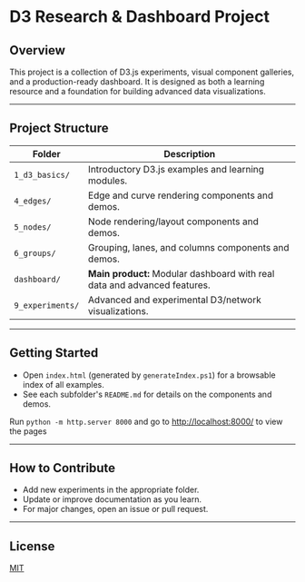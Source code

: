 # D3 Research & Dashboard Project

## Overview

This project is a collection of D3.js experiments, visual component galleries, and a production-ready dashboard. It is designed as both a learning resource and a foundation for building advanced data visualizations.

---

## Project Structure

| Folder              | Description                                                                 |
|---------------------|-----------------------------------------------------------------------------|
| `1_d3_basics/`      | Introductory D3.js examples and learning modules.                           |
| `4_edges/`          | Edge and curve rendering components and demos.                              |
| `5_nodes/`          | Node rendering/layout components and demos.                                 |
| `6_groups/`         | Grouping, lanes, and columns components and demos.                          |
| `dashboard/`        | **Main product:** Modular dashboard with real data and advanced features.   |
| `9_experiments/`    | Advanced and experimental D3/network visualizations.                        |

---

## Getting Started

- Open `index.html` (generated by `generateIndex.ps1`) for a browsable index of all examples.
- See each subfolder's `README.md` for details on the components and demos.

Run `python -m http.server 8000` and go to [http://localhost:8000/](http://localhost:8000/) to view the pages

---

## How to Contribute

- Add new experiments in the appropriate folder.
- Update or improve documentation as you learn.
- For major changes, open an issue or pull request.

---

## License

[MIT](LICENSE)
